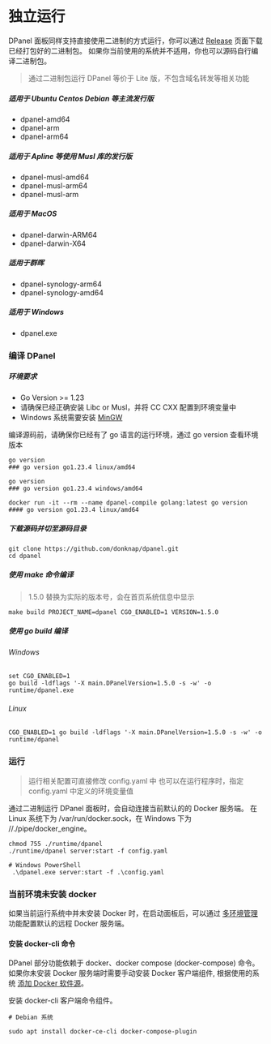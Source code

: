 # 独立运行

DPanel 面板同样支持直接使用二进制的方式运行，你可以通过 [Release](https://github.com/donknap/dpanel/releases) 页面下载已经打包好的二进制包。
如果你当前使用的系统并不适用，你也可以源码自行编译二进制包。

> 通过二进制包运行 DPanel 等价于 Lite 版，不包含域名转发等相关功能

##### 适用于 Ubuntu Centos Debian 等主流发行版

- dpanel-amd64 
- dpanel-arm
- dpanel-arm64

##### 适用于 Apline 等使用 Musl 库的发行版 
- dpanel-musl-amd64
- dpanel-musl-arm64
- dpanel-musl-arm

##### 适用于 MacOS 

- dpanel-darwin-ARM64
- dpanel-darwin-X64

##### 适用于群晖

- dpanel-synology-arm64 
- dpanel-synology-amd64 

##### 适用于 Windows

- dpanel.exe 

### 编译 DPanel

##### 环境要求

- Go Version >= 1.23
- 请确保已经正确安装 Libc or Musl，并将 CC CXX 配置到环境变量中
- Windows 系统需要安装 [MinGW](https://winlibs.com/#download-release) 

编译源码前，请确保你已经有了 go 语言的运行环境，通过 go version 查看环境版本

```
go version
### go version go1.23.4 linux/amd64
```

```
go version
### go version go1.23.4 windows/amd64
```

```
docker run -it --rm --name dpanel-compile golang:latest go version
#### go version go1.23.4 linux/amd64
```

##### 下载源码并切至源码目录

```
git clone https://github.com/donknap/dpanel.git
cd dpanel
```

##### 使用 make 命令编译 

> 1.5.0 替换为实际的版本号，会在首页系统信息中显示

```
make build PROJECT_NAME=dpanel CGO_ENABLED=1 VERSION=1.5.0
```

##### 使用 go build 编译 

###### Windows

```
set CGO_ENABLED=1
go build -ldflags '-X main.DPanelVersion=1.5.0 -s -w' -o runtime/dpanel.exe
```

###### Linux 

```
CGO_ENABLED=1 go build -ldflags '-X main.DPanelVersion=1.5.0 -s -w' -o runtime/dpanel
```

### 运行

> 运行相关配置可直接修改 config.yaml 中
> 也可以在运行程序时，指定 config.yaml 中定义的环境变量值

通过二进制运行 DPanel 面板时，会自动连接当前默认的的 Docker 服务端。
在 Linux 系统下为 /var/run/docker.sock，在 Windows 下为 //./pipe/docker_engine。

```
chmod 755 ./runtime/dpanel
./runtime/dpanel server:start -f config.yaml
```

```
# Windows PowerShell
 .\dpanel.exe server:start -f .\config.yaml
```

### 当前环境未安装 docker

如果当前运行系统中并未安装 Docker 时，在启动面板后，可以通过 [多环境管理](/manual/setting/docker-env.md) 功能配置默认的远程 Docker 服务端。

#### 安装 docker-cli 命令

DPanel 部分功能依赖于 docker、docker compose (docker-compose) 命令。
如果你未安装 Docker 服务端时需要手动安装 Docker 客户端组件, 根据使用的系统 [添加 Docker 软件源](https://docs.docker.com/engine/install/debian/)。

安装 docker-cli 客户端命令组件。

```
# Debian 系统

sudo apt install docker-ce-cli docker-compose-plugin
```
